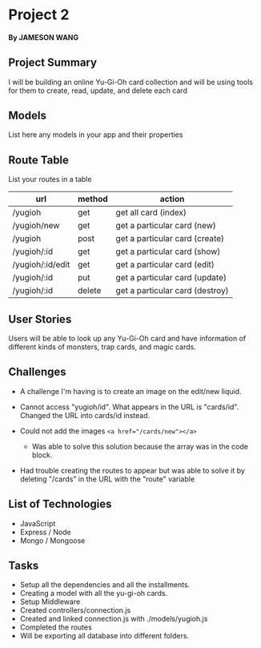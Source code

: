 # Project 2
#### By JAMESON WANG

## Project Summary

I will be building an online Yu-Gi-Oh card collection and will be using tools for them to create, read, update, and delete each card

## Models

List here any models in your app and their properties

## Route Table

List your routes in a table

| url | method | action |
|-----|--------|--------|
| /yugioh | get | get all card (index)|
| /yugioh/new | get | get a particular card (new)|
| /yugioh | post | get a particular card (create)|
| /yugioh/:id | get | get a particular card (show)|
| /yugioh/:id/edit | get | get a particular card (edit)|
| /yugioh/:id | put | get a particular card (update)|
| /yugioh/:id | delete | get a particular card (destroy)|

## User Stories

Users will be able to look up any Yu-Gi-Oh card and have information of different kinds of monsters, trap cards, and magic cards.

## Challenges

- A challenge I'm having is to create an image on the edit/new liquid.
- Cannot access "yugioh/id". What appears in the URL is "cards/id".
    Changed the URL into cards/id instead.

- Could not add the images
    ```<a href="/cards/new"></a> ```
    - Was able to solve this solution because the array was in the code block.

- Had trouble creating the routes to appear but was able to solve it by deleting "/cards" in the URL with the "route" variable

## List of Technologies

- JavaScript
- Express / Node
- Mongo / Mongoose

## Tasks
- Setup all the dependencies and all the installments.
- Creating a model with all the yu-gi-oh cards.
- Setup Middleware
- Created controllers/connection.js
- Created and linked connection.js with ./models/yugioh.js
- Completed the routes
- Will be exporting all database into different folders.